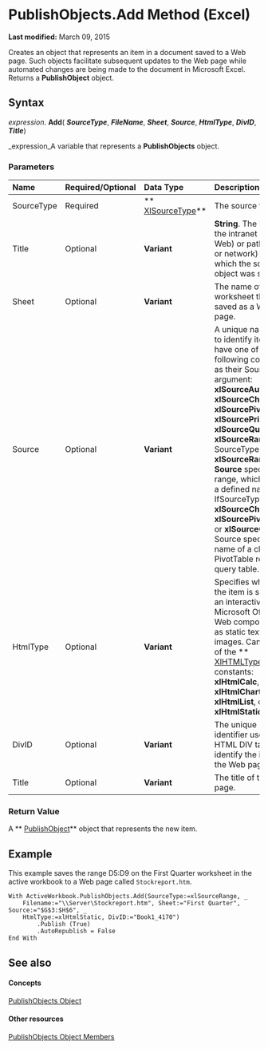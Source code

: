
# PublishObjects.Add Method (Excel)

 **Last modified:** March 09, 2015

Creates an object that represents an item in a document saved to a Web page. Such objects facilitate subsequent updates to the Web page while automated changes are being made to the document in Microsoft Excel. Returns a  **PublishObject** object.

## Syntax

 _expression_. **Add**( **_SourceType_**,  **_FileName_**,  **_Sheet_**,  **_Source_**,  **_HtmlType_**,  **_DivID_**,  **_Title_**)

 _expression_A variable that represents a  **PublishObjects** object.


### Parameters



|**Name**|**Required/Optional**|**Data Type**|**Description**|
|:-----|:-----|:-----|:-----|
|SourceType|Required| ** [XlSourceType](d2effec0-3c7b-4347-99c0-0044c7471555.md)**|The source type.|
|Title|Optional| **Variant**| **String**. The URL (on the intranet or the Web) or path (local or network) to which the source object was saved.|
|Sheet|Optional| **Variant**|The name of the worksheet that was saved as a Web page.|
|Source|Optional| **Variant**|A unique name used to identify items that have one of the following constants as their SourceType argument: **xlSourceAutoFilter**,  **xlSourceChart**,  **xlSourcePivotTable**,  **xlSourcePrintArea**,  **xlSourceQuery**, or  **xlSourceRange**. If SourceType is **xlSourceRange**,  **Source** specifies a range, which can be a defined name. IfSourceType is **xlSourceChart**,  **xlSourcePivotTable**, or  **xlSourceQuery**, Source specifies the name of a chart, PivotTable report, or query table.|
|HtmlType|Optional| **Variant**|Specifies whether the item is saved as an interactive Microsoft Office Web component or as static text and images. Can be one of the  ** [XlHTMLType](1eb7246a-ca31-f468-0a75-363af7100e98.md)** constants: **xlHtmlCalc**,  **xlHtmlChart**,  **xlHtmlList**, or  **xlHtmlStatic**.|
|DivID|Optional| **Variant**|The unique identifier used in the HTML DIV tag to identify the item on the Web page.|
|Title|Optional| **Variant**|The title of the Web page.|

### Return Value

A  ** [PublishObject](da719d86-b65b-3bbd-c0fc-8b3113777540.md)** object that represents the new item.


## Example

This example saves the range D5:D9 on the First Quarter worksheet in the active workbook to a Web page called  `Stockreport.htm`.


```
With ActiveWorkbook.PublishObjects.Add(SourceType:=xlSourceRange, _ 
    Filename:="\\Server\Stockreport.htm", Sheet:="First Quarter", Source:="$G$3:$H$6", _ 
    HtmlType:=xlHtmlStatic, DivID:="Book1_4170") 
        .Publish (True) 
        .AutoRepublish = False 
End With
```


## See also


#### Concepts


 [PublishObjects Object](33ad393e-5ab6-2531-5e5b-42930fc596c0.md)
#### Other resources


 [PublishObjects Object Members](128e5605-90e1-76cc-98db-7dda7b763fc8.md)
